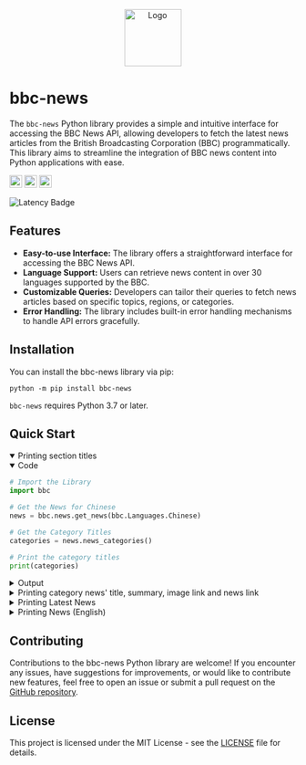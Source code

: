 <p align="center">
    <a href="https://pypi.org/project/bbc-news"><picture><source media="(prefers-color-scheme: dark)" srcset="https://raw.githubusercontent.com/Sayad-Uddin-Tahsin/BBC-News-API/main/Assets/Dark%20Logo.png"><img alt="Logo" src="https://raw.githubusercontent.com/Sayad-Uddin-Tahsin/BBC-News-API/main/Assets/Light%20Logo.png" height=100 width=100></picture></a>
</p>

# bbc-news

The `bbc-news` Python library provides a simple and intuitive interface for accessing the BBC News API, allowing developers to fetch the latest news articles from the British Broadcasting Corporation (BBC) programmatically. This library aims to streamline the integration of BBC news content into Python applications with ease.

<a href="https://pypi.org/project/bbc-news"><img src="https://img.shields.io/pypi/status/bbc-news?label=Status&logo=pypi&logoColor=ffffff" height=22></a>
<a href="https://pypi.org/project/bbc-news"><img src="https://img.shields.io/pypi/v/bbc-news?label=PyPI Version&logo=pypi&logoColor=ffffff" height=22></a>
<a href="https://python.org"><img src="https://img.shields.io/pypi/pyversions/bbc-news?label=Python&logo=python&logoColor=ffdd54" height=22></a>

<picture><source media="(prefers-color-scheme: dark)" srcset="https://web-badge-psi.vercel.app/latency-badge?theme=dark"><img alt="Latency Badge" src="https://web-badge-psi.vercel.app/latency-badge?theme=light"></picture>

## Features
- **Easy-to-use Interface:** The library offers a straightforward interface for accessing the BBC News API.
- **Language Support:** Users can retrieve news content in over 30 languages supported by the BBC.
- **Customizable Queries:** Developers can tailor their queries to fetch news articles based on specific topics, regions, or categories.
- **Error Handling:** The library includes built-in error handling mechanisms to handle API errors gracefully.

## Installation
You can install the bbc-news library via pip:

```console
python -m pip install bbc-news
```
`bbc-news` requires Python 3.7 or later.

## Quick Start

<!-- Example: Printing Categories -->
<details open>
<summary>Printing section titles</summary>

<!-- Code: Start -->
<details open>
<summary>Code</summary>


```python
# Import the Library
import bbc

# Get the News for Chinese
news = bbc.news.get_news(bbc.Languages.Chinese)

# Get the Category Titles
categories = news.news_categories()

# Print the category titles
print(categories)

```

</details>
<!-- Code: End -->

<!-- Output: Start -->
<details>
<summary>Output</summary>

```console
['Top story - Zhongwen', '必看', '深度报道', '新闻时事 趋势动态', '知识资讯 观点角度', '特别推荐']
```

</details>
</details>

<!-- Example: Printing Category News -->
<details>
<summary>Printing category news' title, summary, image link and news link</summary>

<!-- Code: Start -->
<details open>
<summary>Code</summary>


```python
# Import the Library
import bbc

# Get the News for Bengali
news = bbc.news.get_news(bbc.Languages.Bengali)

# Get the Category Titles
categories = news.news_categories()

# Loop through the category titles
for category in categories:
    # Get the Category News
    section_news = news.news_category(category)

    # Loop through the news dictionary
    for news_dict in section_news:
        # Print the Title
        print(news_dict['title'])

        # Print the News Summary/Description according to availability  (Returns None if unavailable)
        print(news_dict['summary'])

        # Print the Image Link
        print(news_dict['image_link'])

        # Print the News Link
        print(news_dict["news_link"])
                
        # Print a Separator Line
        print("---")
```

</details>
<!-- Code: End -->

<!-- Output: Start -->
<details>
<summary>Output</summary>

```console
রূপগঞ্জে গাজী টায়ার কারখানায় গিয়ে যা দেখলেন বিবিসি সংবাদদাতা
গাজী টায়ারস ফ্যাক্টরির যে ভবনে ২৫ শে অগাস্ট অগ্নিসংযোগ করা হয়েছিল সেটি পুড়ে ছাই হয়ে গেছে। ভবনটি ঝুঁকিপূর্ণ ঘোষণার পর ফায়ার সার্ভিস এর ভেতরে অভিযান বন্ধ রেখেছে। সেখানে গিয়ে বিভিন্ন জায়গায় থেমে থেমে আগুন জ্বলতে দেখা যায়।
https://ichef.bbci.co.uk/ace/ws/240/cpsprodpb/5b0d/live/acc7a540-66df-11ef-8c32-f3c2bc7494c6.jpg.webp
https://www.bbc.com/bengali/articles/clyn2eydejlo
---
'সম্পর্ক ঝালাইয়ে নজর দিল্লির'
৩১শে অগাস্ট শনিবার প্রকাশিত পত্রিকাগুলোর প্রথম পাতায় বন্যায় ক্ষয়ক্ষতি সংক্রান্ত খবর বেশ প্রাধান্য পেয়েছে সেইসাথে গুম প্রতিরোধ দিবসকে ঘিরে নানা কর্মসূচির খবর, মানবাধিকার লঙ্ঘন তদন্তে জাতিসঙ্ঘের হস্তক্ষেপ, দুর্নীতিসহ আরো নানা প্রসঙ্গ আলোচনায় রয়েছে।
https://ichef.bbci.co.uk/ace/ws/240/cpsprodpb/e21a/live/f8ac1610-6740-11ef-b970-9f202720b57a.jpg.webp
https://www.bbc.com/bengali/articles/clynrl8yzvvo
---
কালো টাকা সাদা করার বিধান বাতিল হলে কী হবে অর্থনীতিতে?
অপ্রদর্শিত অর্থের মোড়কে অবৈধভাবে অর্জিত কালো টাকা সাদা করার সুযোগ দেওয়াকে শুরু থেকেই বৈষম্যমূলক এবং অনৈতিক বলে দাবি করেছেন অর্থনীতিবিদরা।
https://ichef.bbci.co.uk/ace/ws/240/cpsprodpb/7039/live/5b0af020-66d7-11ef-b970-9f202720b57a.jpg.webp
https://www.bbc.com/bengali/articles/cr7r3xz8y12o

...
```

</details>
</details>

<!-- Example: Printing Latest News -->
<details>
<summary>Printing Latest News</summary>

<!-- Code: Start -->
<details open>
<summary>Code</summary>


```python
# Import the Library
import bbc

# Get the Latest News for Arabic
news_list = bbc.news.get_latest_news(bbc.Languages.Arabic)

# Loop through the list
for news_dict in news_list:
    # Print the Title
    print(news_dict['title'])

    # Print the News Summary/Description according to availability  (Returns None if unavailable)
    print(news_dict['summary'])

    # Print the Image Link
    print(news_dict['image_link'])

    # Print the News Link
    print(news_dict["news_link"])
            
    # Print a Separator Line
    print("---")

```

</details>
<!-- Code: End -->

<!-- Output: Start -->
<details>
<summary>Output</summary>

```console
كيف كانت الأوضاع داخل مخيم جنين أثناء مداهمة الجيش الإسرائيلي؟
كانت الشوراع داخل المخيم خالية، وحتى سيارات الإسعاف كانت تسير وفقاً لتوجيهات محددة، وتعرضت للتفتيش.
https://ichef.bbci.co.uk/ace/ws/240/cpsprodpb/f580/live/8b704870-66da-11ef-8c32-f3c2bc7494c6.jpg.webp
https://www.bbc.com/arabic/articles/c1l57yz7r40o
---
ماذا نعرف عن خطة التطعيم ضد شلل الأطفال في غزة؟
ستبدأ سلسلة من "التوقف الإنساني" عن القتال في غزة يوم الأحد، بهدف تمكين مئات الآلاف من الأطفال من تلقي لقاح شلل الأطفال.
https://ichef.bbci.co.uk/ace/ws/240/cpsprodpb/cc93/live/f32bc090-66fb-11ef-a006-fb0775301171.jpg.webp
https://www.bbc.com/arabic/articles/c5yp5wqvge4o
---
المقاتلون الروس يغادرون بوركينا فاسو للمساعدة في حرب أوكرانيا
المقاتلون الروس يغادرون بوركينا فاسو لمساعدة القوات الروسية في صد الهجمات الأوكرنية على منطقة كورسك،.
https://ichef.bbci.co.uk/ace/ws/240/cpsprodpb/3030/live/36e81670-6702-11ef-8c32-f3c2bc7494c6.jpg.webp
https://www.bbc.com/arabic/articles/c04930zve6wo

...
```

</details>
</details>

<!-- Example: Printing News of English -->
<details>
<summary>Printing News (English)</summary>

<!-- Code: Start -->
<details open>
<summary>Code</summary>


```python
# Import the Library
import bbc

# Get the Latest News for English
news = bbc.news.get_news(bbc.Languages.English)

# Get the Category Titles
categories = news.news_categories()

# Loop through the category titles
for category in categories:
    # Get the Category News
    section_news = news.news_category(category)

    # Loop through the news dictionary
    for news_dict in section_news:
        # Print the Title
        print(news_dict['title'])

        # Print the News Summary/Description according to availability  (Returns None if unavailable)
        print(news_dict['summary'])

        # Print the News Image according to availability (Returns None if unavailable)
        print(news_dict['image_link'])
        
        # Print the News Link
        print(news_dict["news_link"])
        
        # Print a Blank Line
        print("---")

```

</details>
<!-- Code: End -->

<!-- Output: Start -->
<details>
<summary>Output</summary>

```console
Israel and Hezbollah exchange heavy fire in major escalation
Hezbollah says it fired hundreds of rockets after Israel says it launched pre-emptive strikes on Sunday morning.
https://ichef.bbci.co.uk/news/240/cpsprodpb/c16f/live/604e1f70-6354-11ef-8665-19cd0ac0261f.jpg.webp
https://bbc.com/news/articles/cq6rzvyz9p6o
---
Matthew Perry's death reveals Hollywood's ketamine 'wild west'
Doctors say ketamine has become "super easy" to get through a network of online clinics that exploit government loopholes.
https://ichef.bbci.co.uk/news/240/cpsprodpb/11ab/live/fa8ebf00-617d-11ef-8c32-f3c2bc7494c6.jpg.webp
https://bbc.com/news/articles/czrgp7pj4g2o
---
Israel and Hezbollah exchange heavy fire in major escalation
Hezbollah says it fired hundreds of rockets after Israel says it launched pre-emptive strikes on Sunday morning.
https://ichef.bbci.co.uk/news/240/cpsprodpb/c16f/live/604e1f70-6354-11ef-8665-19cd0ac0261f.jpg.webp
https://bbc.com/news/articles/cq6rzvyz9p6o
---
Matthew Perry's death reveals Hollywood's ketamine 'wild west'
Doctors say ketamine has become "super easy" to get through a network of online clinics that exploit government loopholes.
https://ichef.bbci.co.uk/news/240/cpsprodpb/11ab/live/fa8ebf00-617d-11ef-8c32-f3c2bc7494c6.jpg.webp
https://bbc.com/news/articles/czrgp7pj4g2o

...
...
...
```

</details>
</details>

## Contributing
Contributions to the bbc-news Python library are welcome! If you encounter any issues, have suggestions for improvements, or would like to contribute new features, feel free to open an issue or submit a pull request on the [GitHub repository](https://github.com/Sayad-Uddin-Tahsin/BBC-News-API).

## License
This project is licensed under the MIT License - see the [LICENSE](https://github.com/Sayad-Uddin-Tahsin/BBC-News-API/blob/main/LICENSE) file for details.
